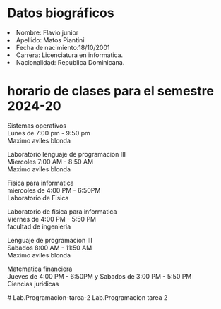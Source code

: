 <!doctype html>
<html lang="es">
<head>
  <meta charset="utf-8">
  <title>Datos y Horario</title>
 </head>
<body>

<h1> Datos biográficos </h1>

<li>Nombre: Flavio junior
<li>Apellido: Matos Piantini
<li>Fecha de nacimiento:18/10/2001
<li>Carrera: Licenciatura en informatica.
<li>Nacionalidad: Republica Dominicana.

<h1> horario de clases para el semestre 2024-20 </h1>

<p> Sistemas operativos <br> Lunes de 7:00 pm - 9:50 pm <br> Maximo aviles blonda </p>

<p> Laboratorio lenguaje de programacion III <br> Miercoles 7:00 AM - 8:50 AM <br> Maximo aviles blonda </p>

<p> Fisica para informatica <br>  miercoles de 4:00 PM - 6:50PM <br> Laboratorio de Fisica </p>

<p> Laboratorio de fisica para informatica <br> Viernes de 4:00 PM - 5:50 PM <br> facultad de ingenieria </p>

<p> Lenguaje de programacion III <br> Sabados 8:00 AM - 11:50 AM <br> Maximo aviles blonda </p>

<p> Matematica financiera <br> Jueves de 4:00 PM - 6:50PM y Sabados de 3:00 PM - 5:50 PM <br> Ciencias juridicas </p># Lab.Programacion-tarea-2
Lab.Programacion tarea 2
